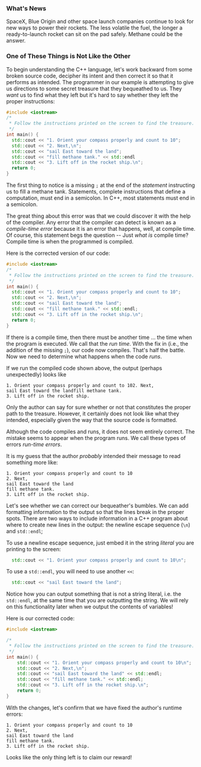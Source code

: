 ### What's News

SpaceX, Blue Origin and other space launch companies continue to look for new ways to power their rockets. The less volatile the fuel, the longer a ready-to-launch rocket can sit on the pad safely. Methane could be the answer.

### One of These Things is Not Like the Other

To begin understanding the C++ language, let's work backward from some broken source code, decipher its intent and then correct it so that it performs as intended. The programmer in our example is attempting to give us directions to some secret treasure that they bequeathed to us. They _want_ us to find what they left but it's hard to say whether they left the proper instructions:

```C++
#include <iostream>
/*
 * Follow the instructions printed on the screen to find the treasure.
 */
int main() {
  std::cout << "1. Orient your compass properly and count to 10";
  std::cout << "2. Next,\n";
  std::cout << "sail East toward the land";
  std::cout << "fill methane tank." << std::endl
  std::cout << "3. Lift off in the rocket ship.\n";
  return 0;
}
```

The first thing to notice is a missing `;` at the end of the _statement_ instructing us to fill a methane tank. Statements, complete instructions that define a computation, must end in a semicolon. In C++, most statements must end in a semicolon.

The great thing about this error was that we could discover it with the help of the compiler. Any error that the compiler can detect is known as a _compile-time error_ because it is an error that happens, well, at compile time. Of course, this statement begs the question -- Just _what is_ compile time? Compile time is when the programmed is compiled. 

Here is the corrected version of our code:

```C++
#include <iostream>
/*
 * Follow the instructions printed on the screen to find the treasure.
 */
int main() {
  std::cout << "1. Orient your compass properly and count to 10";
  std::cout << "2. Next,\n";
  std::cout << "sail East toward the land";
  std::cout << "fill methane tank." << std::endl;
  std::cout << "3. Lift off in the rocket ship.\n";
  return 0;
}
```

If there is a compile time, then there must be another time ... the time when the program is executed. We call that the _run time_. With the fix in (i.e., the addition of the missing `;`), our code now compiles. That's half the battle. Now we need to determine what happens when the code _runs_.

If we run the compiled code shown above, the output (perhaps unexpectedly) looks like

```
1. Orient your compass properly and count to 102. Next,
sail East toward the landfill methane tank.
3. Lift off in the rocket ship.
```

Only the author can say for sure whether or not that constitutes the proper path to the treasure. However, it certainly does not look like what they intended, especially given the way that the source code is formatted.

Although the code compiles and runs, it does not seem entirely correct. The mistake seems to appear when the program runs. We call these types of errors _run-time errors_.

It is my guess that the author _probably_ intended their message to read something more like:

```
1. Orient your compass properly and count to 10
2. Next,
sail East toward the land
fill methane tank.
3. Lift off in the rocket ship.
```

Let's see whether we can correct our bequeather's bumbles. We can add formatting information to the output so that the lines break in the proper spots. There are two ways to include information in a C++ program about where to create new lines in the output: the newline escape sequence (`\n`) and `std::endl`;

To use a newline escape sequence, just embed it in the string _literal_ you are printing to the screen:

```C++
  std::cout << "1. Orient your compass properly and count to 10\n";
```

To use a `std::endl`, you will need to use another `<<`:

```C++
  std::cout << "sail East toward the land";
```

Notice how you can output something that is not a string literal, i.e. the `std::endl`, at the same time that you are outputting the string. We will rely on this functionality later when we output the contents of variables!

Here is our corrected code:

```C++
#include <iostream>

/*
 * Follow the instructions printed on the screen to find the treasure.
 */
int main() {
	std::cout << "1. Orient your compass properly and count to 10\n";
	std::cout << "2. Next,\n";
	std::cout << "sail East toward the land" << std::endl;
	std::cout << "fill methane tank." << std::endl;
	std::cout << "3. Lift off in the rocket ship.\n";
	return 0;
}
```

With the changes, let's confirm that we have fixed the author's runtime errors:

```
1. Orient your compass properly and count to 10
2. Next,
sail East toward the land
fill methane tank.
3. Lift off in the rocket ship.
```

Looks like the only thing left is to claim our reward!